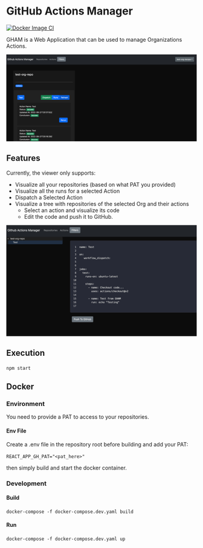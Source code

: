 # GitHub Actions Manager

[![Docker Image CI](https://github.com/ginwakeup/gh-actions-manager/actions/workflows/deploy-docker.yaml/badge.svg?branch=dev)](https://github.com/ginwakeup/gh-actions-manager/actions/workflows/deploy-docker.yaml)

GHAM is a Web Application that can be used to manage Organizations Actions.

![Alt text](/documentation/images/homepage.png?raw=true "Home")

## Features
Currently, the viewer only supports:
- Visualize all your repositories (based on what PAT you provided)
- Visualize all the runs for a selected Action
- Dispatch a Selected Action
- Visualize a tree with repositories of the selected Org and their actions
  - Select an action and visualize its code
  - Edit the code and push it to GitHub.

![Alt text](/documentation/images/repositories_tree.png?raw=true "Home")


## Execution
`npm start`

## Docker
### Environment
You need to provide a PAT to access to your repositories.

#### Env File
Create a .env file in the repository root before building and add your PAT:

`REACT_APP_GH_PAT="<pat_here>"`

then simply build and start the docker container.

### Development

#### Build
`docker-compose -f docker-compose.dev.yaml build`

#### Run
`docker-compose -f docker-compose.dev.yaml up`

